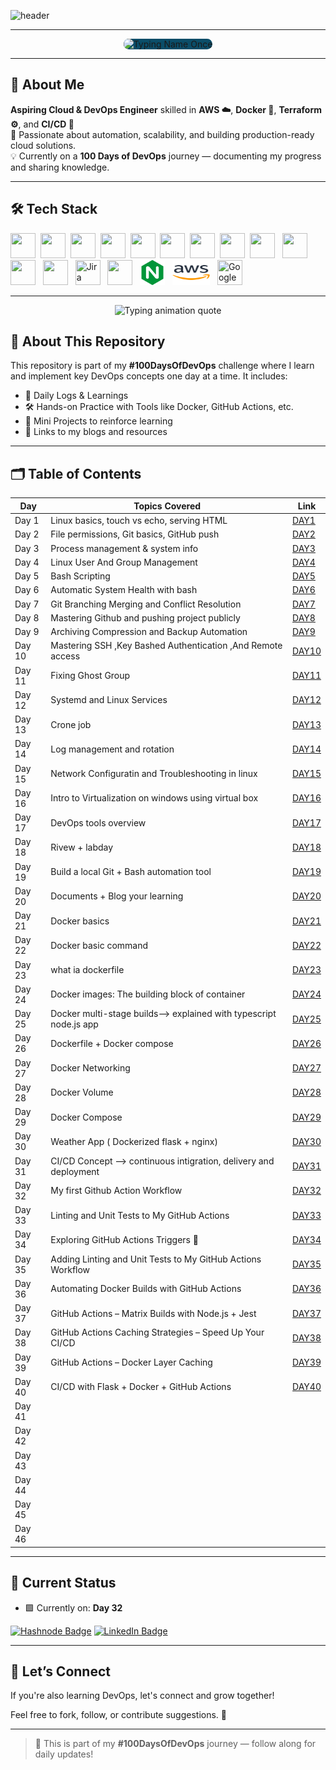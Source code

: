 <!-- Profile Header -->
![header](https://capsule-render.vercel.app/api?type=waving&color=0E75B6&height=200&section=header&text=Hi,%20I'm%20Ritesh%20Singh%20🚀&fontSize=40&fontColor=ffffff&animation=fadeIn&fontAlignY=35)


---
<p align="center">
  <img src="https://readme-typing-svg.herokuapp.com?font=Fira+Code&size=36&duration=4000&pause=9999999&color=FFFFFF&center=true&vCenter=true&width=800&height=200&lines=Hi+%F0%9F%91%8B%2C+I'm+Ritesh+Singh" alt="Typing Name Once" style="background-color:#0A4D68; border-radius: 10px;" />
</p>

---


## 💼 About Me  
**Aspiring Cloud & DevOps Engineer** skilled in **AWS ☁️**, **Docker 🐳**, **Terraform ⚙️**, and **CI/CD 🚀**  
📍 Passionate about automation, scalability, and building production-ready cloud solutions.  
💡 Currently on a **100 Days of DevOps** journey — documenting my progress and sharing knowledge.

---

## 🛠️ Tech Stack

<p align="left">
  <!-- DevOps & Cloud -->
 <img src="https://cdn.jsdelivr.net/gh/devicons/devicon/icons/linux/linux-original.svg" width="40" height="40" />&nbsp;
  <img src="https://cdn.jsdelivr.net/gh/devicons/devicon/icons/git/git-original.svg" width="40" height="40" />&nbsp;
  <img src="https://cdn.jsdelivr.net/gh/devicons/devicon/icons/github/github-original.svg" width="40" height="40" />&nbsp;
   <img src="https://cdn.jsdelivr.net/gh/devicons/devicon/icons/gitlab/gitlab-original.svg" width="40" height="40" />&nbsp;
  <img src="https://cdn.jsdelivr.net/gh/devicons/devicon/icons/docker/docker-original.svg" width="40" height="40" />&nbsp;
  <img src="https://raw.githubusercontent.com/simple-icons/simple-icons/develop/icons/githubactions.svg" width="40" height="40" />&nbsp;
  <img src="https://cdn.jsdelivr.net/gh/devicons/devicon/icons/jenkins/jenkins-original.svg" width="40" height="40" />&nbsp;
  <img src="https://cdn.jsdelivr.net/gh/devicons/devicon/icons/terraform/terraform-original.svg" width="40" height="40" />&nbsp;
  <!-- Version Control & CI/CD -->

  <!-- Configuration & Infrastructure -->
  <img src="https://cdn.jsdelivr.net/gh/devicons/devicon/icons/ansible/ansible-original.svg" width="40" height="40" />
  &nbsp;
  <img src="https://cdn.jsdelivr.net/gh/devicons/devicon/icons/bash/bash-original.svg" width="40" height="40" />
  &nbsp;
  <!-- Monitoring & Logging -->
  <img src="https://www.vectorlogo.zone/logos/prometheusio/prometheusio-icon.svg" width="40" height="40" />
  &nbsp;
  <img src="https://www.vectorlogo.zone/logos/grafana/grafana-icon.svg" width="40" height="40" />
  &nbsp;
  <!-- Project Management -->
  <img src="https://cdn-icons-png.flaticon.com/512/5968/5968371.png" width="40" height="40" title="Jira" />
  &nbsp;
   <img src="https://cdn.jsdelivr.net/gh/devicons/devicon/icons/vscode/vscode-original.svg" width="40" height="40" />
  &nbsp;
  <img src="https://raw.githubusercontent.com/devicons/devicon/master/icons/nginx/nginx-original.svg" width="40" height="40" />
  &nbsp;
  <!-- Cloud Platforms -->
  <img src="https://raw.githubusercontent.com/devicons/devicon/master/icons/amazonwebservices/amazonwebservices-original-wordmark.svg" width="60" height="40" alt="AWS logo"/> &nbsp;
  <img src="https://cdn.jsdelivr.net/gh/devicons/devicon/icons/googlecloud/googlecloud-original.svg" width="40" height="40" title="Google Cloud" />
  &nbsp;
 
</p>

---



<p align="center">
  <img src="https://readme-typing-svg.demolab.com?font=Fira+Code&size=20&pause=2000&center=true&vCenter=true&color=00BFFF&width=900&lines=⚡+Keep+learning,+keep+building,+stay+consistent;🚀+Every+commit+is+a+step+forward;💡+Never+stop+automating,+never+stop+learning" alt="Typing animation quote" />
</p>


## 📌 About This Repository

This repository is part of my **#100DaysOfDevOps** challenge where I learn and implement key DevOps concepts one day at a time. It includes:

- 📘 Daily Logs & Learnings  
- 🛠️ Hands-on Practice with Tools like Docker, GitHub Actions, etc.  
- 🚀 Mini Projects to reinforce learning  
- 📝 Links to my blogs and resources  
---

## 🗂️ Table of Contents

| Day | Topics Covered | Link |
|-----|----------------|------|
| Day 1 | Linux basics, touch vs echo, serving HTML | [DAY1](./Day1.md) |
| Day 2 | File permissions, Git basics, GitHub push | [DAY2](./Day2(1).md) |
| Day 3 | Process management & system info | [DAY3](./Day3.md) |
| Day 4 | Linux User And Group Management| [ DAY4](./day4.md) |
| Day 5 | Bash Scripting | [DAY5](./Day5.md)|
| Day 6 | Automatic System Health with bash | [DAY6](https://github.com/ritesh355/Devops-journal/tree/main/Day6)|
| Day 7 | Git Branching Merging and Conflict Resolution | [DAY7](https://github.com/ritesh355/Devops-journal/blob/main/Day7.md)|
| Day 8 | Mastering Github and pushing project publicly | [DAY8](https://github.com/ritesh355/Devops-journal/blob/main/Day8.md)|
| Day 9 | Archiving Compression and Backup Automation | [DAY9](https://github.com/ritesh355/Devops-journal/blob/main/Day9.md)|
| Day 10 | Mastering SSH ,Key Bashed Authentication ,And Remote access| [DAY10](https://github.com/ritesh355/Devops-journal/blob/main/Day10.md)|
| Day 11 |Fixing Ghost Group| [DAY11](https://github.com/ritesh355/Devops-journal/blob/main/day11%20(group%20fixing).md)
| Day 12 |Systemd and Linux Services|[DAY12](https://github.com/ritesh355/Devops-journal/blob/main/Day12.md)
| Day 13 |Crone job|[DAY13](https://github.com/ritesh355/Devops-journal/blob/main/Day13.md)|
| Day 14 |Log  management and rotation|[DAY14](https://github.com/ritesh355/Devops-journal/blob/main/Day14_Log_Management_and_Rotation.mD)|
| Day 15 |Network Configuratin and Troubleshooting in linux|[DAY15](https://github.com/ritesh355/Devops-journal/blob/main/Day15.md)
| Day 16 |Intro to Virtualization on windows using virtual box|[DAY16](https://github.com/ritesh355/Devops-journal/blob/main/Day16_Virtualization_Windows.md)
| Day 17 |DevOps tools overview|[DAY17](https://github.com/ritesh355/Devops-journal/blob/main/Day17_DevOps_Tool_Overview.md)
| Day 18 |Rivew + labday|[DAY18](https://github.com/ritesh355/Devops-journal/blob/main/Day18.md)
| Day 19 |Build a local Git + Bash automation tool|[DAY19](https://github.com/ritesh355/Devops-journal/blob/main/day19.md)
| Day 20 |Documents + Blog your learning|[DAY20](https://github.com/ritesh355/Devops-journal/blob/main/Day20.md)
| Day 21 |Docker basics|[DAY21](https://github.com/ritesh355/Devops-journal/blob/main/day%2021%20Docker%20Basic%20.md)
| Day 22 |Docker basic command|[DAY22](https://github.com/ritesh355/Devops-journal/blob/main/Day22.Docker_basic%20commands.md)
| Day 23 |what ia dockerfile|[DAY23](https://githm/ritesh355/Devops-journal/blob/main/DAY23.md.md)
| Day 24 |Docker images: The building block of container|[DAY24](https://github.com/ritesh355/Devops-journal/blob/main/DAY24.md)
| Day 25 |Docker multi-stage builds--> explained with typescript node.js app|[DAY25](https://github.com/ritesh355/Devops-journal/blob/main/DAY25.md)                                                        
| Day 26 |Dockerfile + Docker compose|[DAY26](https://github.com/ritesh355/Devops-journal/blob/main/day26.md)
| Day 27 |Docker Networking|[DAY27](https://github.com/ritesh355/Devops-journal/blob/main/DAY27(networking%20).md)
| Day 28 |Docker Volume|[DAY28](https://github.com/ritesh355/Devops-journal/blob/main/DAY28.md)
| Day 29 |Docker Compose|[DAY29](https://github.com/ritesh355/Devops-journal/blob/main/DAY29(docker%20compose).markdown)
| Day 30 |Weather App ( Dockerized flask + nginx) |[DAY30](https://github.com/ritesh355/Devops-journal/blob/main/DAY30.md)
| Day 31 |CI/CD Concept --> continuous intigration, delivery and deployment|[DAY31](https://github.com/ritesh355/Devops-journal/blob/main/DAY31.md)
| Day 32 |My first Github Action Workflow|[DAY32](https://github.com/ritesh355/Devops-journal/blob/main/DAY32.md)
| Day 33 |Linting and Unit Tests to My GitHub Actions| [DAY33](https://github.com/ritesh355/Devops-journal/blob/main/DAY33.md)
| Day 34 | Exploring GitHub Actions Triggers 🚀|[DAY34](https://github.com/ritesh355/Devops-journal/blob/main/DAY34.md)
| Day 35 |Adding Linting and Unit Tests to My GitHub Actions Workflow|[DAY35](https://github.com/ritesh355/Devops-journal/blob/main/DAY35.md)
| Day 36 |Automating Docker Builds with GitHub Actions| [DAY36](https://github.com/ritesh355/Devops-journal/blob/main/Day36.md)
| Day 37 |GitHub Actions – Matrix Builds with Node.js + Jest  |[DAY37](https://github.com/ritesh355/Devops-journal/blob/main/DAY37.md)
| Day 38 |GitHub Actions Caching Strategies – Speed Up Your CI/CD|[DAY38](https://github.com/ritesh355/Devops-journal/blob/main/DAY38.md)
| Day 39 |GitHub Actions – Docker Layer Caching|[DAY39](https://github.com/ritesh355/Devops-journal/blob/main/DAY39.md)
| Day 40 |CI/CD with Flask + Docker + GitHub Actions |[DAY40](https://github.com/ritesh355/Devops-journal/blob/main/DAY40.md)
| Day 41 |
| Day 42 |
| Day 43 |
| Day 44 |
| Day 45 |
| Day 46 |










---


## 📅 Current Status

- 🟩 Currently on: **Day 32**
  
[![Hashnode Badge](https://img.shields.io/badge/Blog-Hashnode-2962FF?style=for-the-badge&logo=hashnode&logoColor=white)](https://ritesh-devops.hashnode.dev)
[![LinkedIn Badge](https://img.shields.io/badge/Connect-LinkedIn-0077B5?style=for-the-badge&logo=linkedin&logoColor=white)](https://linkedin.com/in/ritesh-singh-092b84340)


---

## 🙌 Let’s Connect

If you're also learning DevOps, let's connect and grow together!

Feel free to fork, follow, or contribute suggestions. 💬

---

> 📌 This is part of my **#100DaysOfDevOps** journey — follow along for daily updates!

